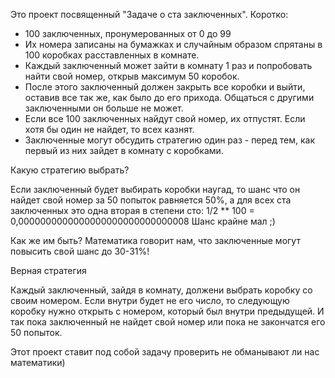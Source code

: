 Это проект посвященный "Задаче о ста заключенных".
Коротко:
 - 100 заключенных, пронумерованных от 0 до 99
 - Их номера записаны на бумажках и случайным образом спрятаны в 100 
коробках расставленных в комнате.
 - Каждый заключенный может зайти в комнату 1 раз и попробовать найти свой 
номер, открыв максимум 50 коробок.
 - После этого заключенный должен закрыть все коробки и выйти, оставив все 
так же, как было до его прихода. Общаться с другими заключенными он больше 
не может.
 - Если все 100 заключенных найдут свой номер, их отпустят. Если хотя бы 
один не найдет, то всех казнят.
 - Заключенные могут обсудить стратегию один раз - перед тем, как первый 
из них зайдет в комнату с коробками.

Какую стратегию выбрать?

Если заключенный будет выбирать коробки наугад, то шанс что он найдет свой 
номер за 50 попыток равняется 50%, а для всех ста заключенных это одна 
вторая в степени сто:
1/2 ** 100 =  0,0000000000000000000000000000008
Шанс крайне мал ;)

Как же им быть?
Математика говорит нам, что заключенные могут повысить свой шанс до 
30-31%!

Верная стратегия

Каждый заключенный, зайдя в комнату, должени выбрать коробку со своим номером. Если внутри будет не его 
число, то следующую коробку нужно открыть с номером, который был внутри предыдущей. И так пока заключенный 
не найдет свой номер или пока не закончатся его 50 попыток.

Этот проект ставит под собой задачу проверить не обманывают ли нас математики)
